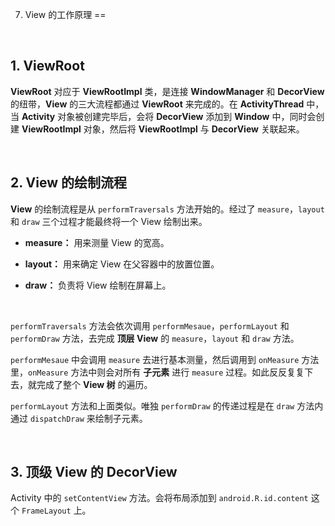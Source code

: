 7. View 的工作原理
==




<br/>      

## 1. ViewRoot

**ViewRoot** 对应于 **ViewRootImpl** 类，是连接 **WindowManager** 和 **DecorView** 的纽带，**View** 的三大流程都通过 **ViewRoot** 来完成的。在 **ActivityThread** 中，当 **Activity** 对象被创建完毕后，会将 **DecorView** 添加到 **Window** 中，同时会创建 **ViewRootImpl** 对象，然后将 **ViewRootImpl** 与 **DecorView** 关联起来。

<br/>   

## 2. View 的绘制流程

**View** 的绘制流程是从 `performTraversals` 方法开始的。经过了 `measure`，`layout` 和 `draw` 三个过程才能最终将一个 View 绘制出来。

- **measure：** 用来测量 View 的宽高。

- **layout：**   用来确定 View 在父容器中的放置位置。

- **draw：**   负责将 View 绘制在屏幕上。  



<br/>       

`performTraversals` 方法会依次调用 `performMesaue`，`performLayout` 和 `performDraw`   方法，去完成 **顶层 View** 的  `measure`，`layout` 和 `draw` 方法。

  `performMesaue` 中会调用 `measure` 去进行基本测量，然后调用到 `onMeasure` 方法里，`onMeasure` 方法中则会对所有 **子元素** 进行 `measure` 过程。如此反反复复下去，就完成了整个 **View 树** 的遍历。  

`performLayout`   方法和上面类似。唯独  `performDraw` 的传递过程是在 `draw` 方法内通过 `dispatchDraw` 来绘制子元素。



<br/>

## 3. 顶级 View 的 DecorView

Activity 中的 `setContentView` 方法。会将布局添加到 `android.R.id.content` 这个 `FrameLayout` 上。
